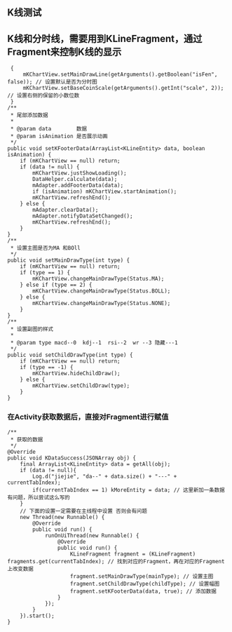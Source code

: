 ## K线测试

## K线和分时线，需要用到KLineFragment，通过Fragment来控制K线的显示

     {
         mKChartView.setMainDrawLine(getArguments().getBoolean("isFen", false)); // 设置默认是否为分时图
         mKChartView.setBaseCoinScale(getArguments().getInt("scale", 2)); // 设置右侧的保留的小数位数
     }
    /**
     * 尾部添加数据
     *
     * @param data        数据
     * @param isAnimation 是否展示动画
     */
    public void setKFooterData(ArrayList<KLineEntity> data, boolean isAnimation) {
        if (mKChartView == null) return;
        if (data != null) {
            mKChartView.justShowLoading();
            DataHelper.calculate(data);
            mAdapter.addFooterData(data);
            if (isAnimation) mKChartView.startAnimation();
            mKChartView.refreshEnd();
        } else {
            mAdapter.clearData();
            mAdapter.notifyDataSetChanged();
            mKChartView.refreshEnd();
        }
    }
    /**
     * 设置主图是否为MA 和BOll
     */
    public void setMainDrawType(int type) {
        if (mKChartView == null) return;
        if (type == 1) {
            mKChartView.changeMainDrawType(Status.MA);
        } else if (type == 2) {
            mKChartView.changeMainDrawType(Status.BOLL);
        } else {
            mKChartView.changeMainDrawType(Status.NONE);
        }
    }
    /**
     * 设置副图的样式
     *
     * @param type macd--0  kdj--1  rsi--2  wr --3 隐藏---1
     */
    public void setChildDrawType(int type) {
        if (mKChartView == null) return;
        if (type == -1) {
            mKChartView.hideChildDraw();
        } else {
            mKChartView.setChildDraw(type);
        }
    }

### 在Activity获取数据后，直接对Fragment进行赋值
    /**
     * 获取的数据
     */
    @Override
    public void KDataSuccess(JSONArray obj) {
        final ArrayList<KLineEntity> data = getAll(obj);
        if (data != null){
            Log.d("jiejie", "da--" + data.size() + "---" + currentTabIndex);
            if(currentTabIndex == 1) kMoreEntity = data; // 这里新加一条数据有问题，所以尝试这么写的
        }
        // 下面的设置一定需要在主线程中设置 否则会有问题
        new Thread(new Runnable() {
            @Override
            public void run() {
                runOnUiThread(new Runnable() {
                    @Override
                    public void run() {
                        KLineFragment fragment = (KLineFragment) fragments.get(currentTabIndex); // 找到对应的Fragment，再在对应的Fragment上改变数据
                        fragment.setMainDrawType(mainType); // 设置主图
                        fragment.setChildDrawType(childType); // 设置幅图
                        fragment.setKFooterData(data, true); // 添加数据
                    }
                });
            }
        }).start();
    }